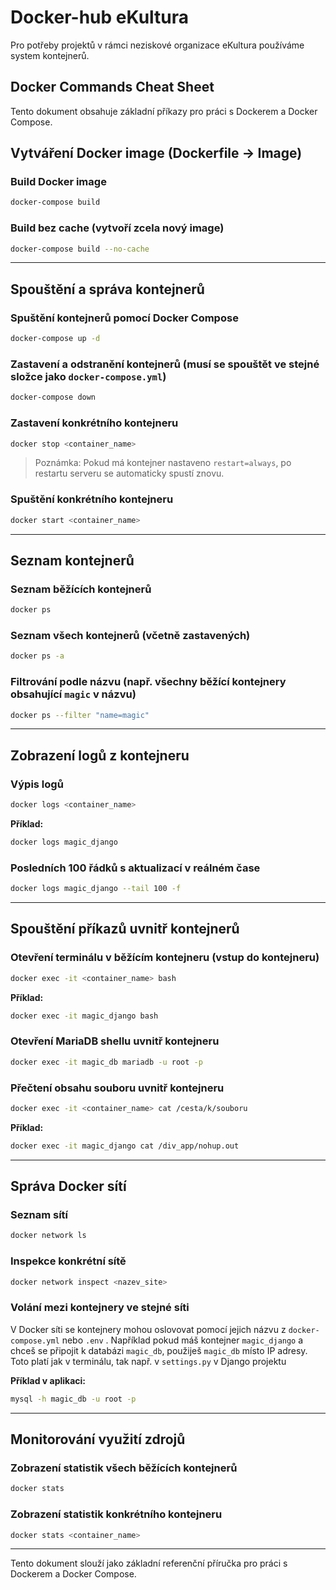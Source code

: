 # Docker-hub eKultura
Pro potřeby projektů v rámci neziskové organizace eKultura používáme system kontejnerů.

## Docker Commands Cheat Sheet

Tento dokument obsahuje základní příkazy pro práci s Dockerem a Docker Compose.

## Vytváření Docker image (Dockerfile -> Image)

### Build Docker image
```sh
docker-compose build
```

### Build bez cache (vytvoří zcela nový image)
```sh
docker-compose build --no-cache
```

---

## Spouštění a správa kontejnerů

### Spuštění kontejnerů pomocí Docker Compose
```sh
docker-compose up -d
```

### Zastavení a odstranění kontejnerů (musí se spouštět ve stejné složce jako `docker-compose.yml`)
```sh
docker-compose down
```

### Zastavení konkrétního kontejneru
```sh
docker stop <container_name>
```
> Poznámka: Pokud má kontejner nastaveno `restart=always`, po restartu serveru se automaticky spustí znovu.

### Spuštění konkrétního kontejneru
```sh
docker start <container_name>
```

---

## Seznam kontejnerů

### Seznam běžících kontejnerů
```sh
docker ps
```

### Seznam všech kontejnerů (včetně zastavených)
```sh
docker ps -a
```

### Filtrování podle názvu (např. všechny běžící kontejnery obsahující `magic` v názvu)
```sh
docker ps --filter "name=magic"
```

---

## Zobrazení logů z kontejneru

### Výpis logů
```sh
docker logs <container_name>
```

**Příklad:**
```sh
docker logs magic_django
```

### Posledních 100 řádků s aktualizací v reálném čase
```sh
docker logs magic_django --tail 100 -f
```

---

## Spouštění příkazů uvnitř kontejnerů

### Otevření terminálu v běžícím kontejneru (vstup do kontejneru)
```sh
docker exec -it <container_name> bash
```

**Příklad:**
```sh
docker exec -it magic_django bash
```

### Otevření MariaDB shellu uvnitř kontejneru
```sh
docker exec -it magic_db mariadb -u root -p
```

### Přečtení obsahu souboru uvnitř kontejneru
```sh
docker exec -it <container_name> cat /cesta/k/souboru
```

**Příklad:**
```sh
docker exec -it magic_django cat /div_app/nohup.out
```

---

## Správa Docker sítí

### Seznam sítí
```sh
docker network ls
```

### Inspekce konkrétní sítě
```sh
docker network inspect <nazev_site>
```

### Volání mezi kontejnery ve stejné síti
V Docker síti se kontejnery mohou oslovovat pomocí jejich názvu z `docker-compose.yml` nebo `.env` .
Například pokud máš kontejner `magic_django` a chceš se připojit k databázi `magic_db`, použiješ `magic_db` místo IP adresy.
Toto platí jak v terminálu, tak např. v `settings.py` v Django projektu

**Příklad v aplikaci:**
```sh
mysql -h magic_db -u root -p
```

---

## Monitorování využití zdrojů

### Zobrazení statistik všech běžících kontejnerů
```sh
docker stats
```

### Zobrazení statistik konkrétního kontejneru
```sh
docker stats <container_name>
```

---

Tento dokument slouží jako základní referenční příručka pro práci s Dockerem a Docker Compose.

